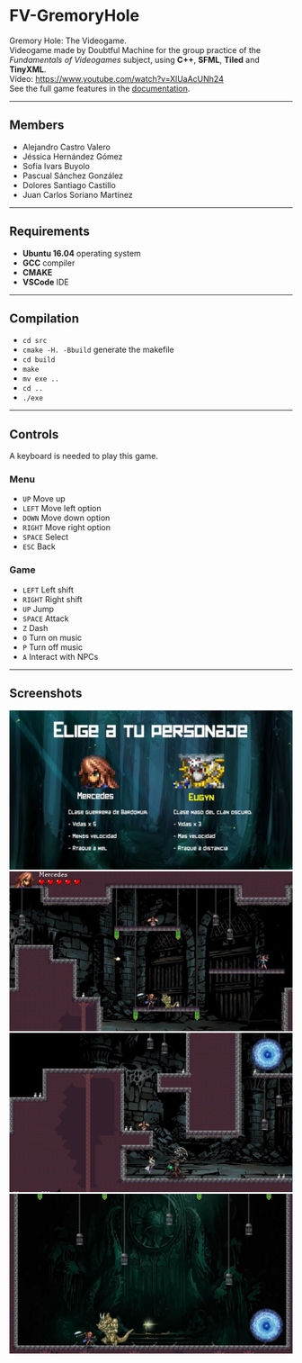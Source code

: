 # FV-GremoryHole
Gremory Hole: The Videogame.
<br>
Videogame made by Doubtful Machine for the group practice of the *Fundamentals of Videogames* subject, using **C++**, **SFML**, **Tiled** and **TinyXML**.
<br>
Vídeo: https://www.youtube.com/watch?v=XlUaAcUNh24
<br>
See the full game features in the [documentation](https://github.com/AlejandroDCastro/FV-GremoryHole/blob/main/doc/documentacion.pdf).

***

## Members
* Alejandro Castro Valero
* Jéssica Hernández Gómez
* Sofía Ivars Buyolo
* Pascual Sánchez González
* Dolores Santiago Castillo
* Juan Carlos Soriano Martínez

***

## Requirements
* **Ubuntu 16.04** operating system
* **GCC** compiler
* **CMAKE**
* **VSCode** IDE

***

## Compilation

* `cd src`
* `cmake -H. -Bbuild` generate the makefile
* `cd build`
* `make`
* `mv exe ..`
* `cd ..`
* `./exe`

***

## Controls
A keyboard is needed to play this game.

### Menu
* `UP` Move up
* `LEFT` Move left option
* `DOWN` Move down option
* `RIGHT` Move right option
* `SPACE` Select
* `ESC` Back

### Game
* `LEFT` Left shift
* `RIGHT` Right shift
* `UP` Jump
* `SPACE` Attack
* `Z` Dash
* `O` Turn on music
* `P` Turn off music
* `A` Interact with NPCs

***

## Screenshots

<img src="https://github.com/AlejandroDCastro/FV-GremoryHole/blob/main/pics/pic1.png" alt="Picture 1" width="600">

<img src="https://github.com/AlejandroDCastro/FV-GremoryHole/blob/main/pics/pic2.png" alt="Picture 2" width="600">

<img src="https://github.com/AlejandroDCastro/FV-GremoryHole/blob/main/pics/pic3.png" alt="Picture 3" width="600">

<img src="https://github.com/AlejandroDCastro/FV-GremoryHole/blob/main/pics/pic5.png" alt="Picture 5" width="600">
